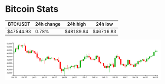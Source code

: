 # Bitcoin Stats

BTC/USDT|24h change|24h high|24h low|
|---|---|---|---|
|$47544.93|0.78%|$48189.84|$46716.83|

<img src="./chart.svg">
